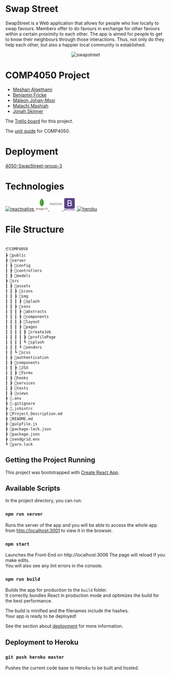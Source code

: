 <h1> Swap Street </h1>

<p>

SwapStreet is a Web application that allows for people who live locally to swap favours. Members
offer to do favours in exchange for other favours within a certain proximity to each other.
The app is aimed for people to get to know their neighbours through those interactions. Thus, not
only do they help each other, but also a happier local community is established.
    </p>
<p align="center">
    <img src="swapstreet.gif" alt="swapstreet"/>
</p>
  
# COMP4050 Project
- [Meshari Algethami](https://www.linkedin.com/in/meshari-algethami-6076671b3/)
- [Benjamin Fricke](https://www.linkedin.com/in/ben-fricke/)
- [Maleon Johan-Mosi](https://www.linkedin.com/in/leon-jm/)
- [Malachi Mashiah](https://www.linkedin.com/in/malachi-mashiah/)
- [Jonah Skinner](https://www.linkedin.com/in/jonah-skinner/)

The [Trello board](https://trello.com/b/40TmiuF2/4050-project) for this project.

The [unit guide](https://unitguides.mq.edu.au/unit_offerings/129584/unit_guide) for COMP4050.

# Deployment
[4050-SwapStreet-group-3](https://infinite-refuge-32502.herokuapp.com/)

# Technologies

<p align="left"> 
    <p>   <a href="https://reactnative.dev/" target="_blank"> <img src="https://reactnative.dev/img/header_logo.svg" alt="reactnative" width="40" height="40" /> </a>
      <a href="https://www.mongodb.com/" target="_blank"> <img src="https://raw.githubusercontent.com/devicons/devicon/master/icons/mongodb/mongodb-original-wordmark.svg" alt="mongodb" width="40" height="40" />
 <a href="https://expressjs.com" target="_blank"> <img src="https://raw.githubusercontent.com/devicons/devicon/master/icons/express/express-original-wordmark.svg" alt="express" width="40" height="40" /> </a>
  <a href="https://getbootstrap.com" target="_blank"> <img src="https://raw.githubusercontent.com/devicons/devicon/master/icons/bootstrap/bootstrap-plain-wordmark.svg" alt="bootstrap" width="40" height="40" /> </a> <a href="https://heroku.com" target="_blank"> <img src="https://www.vectorlogo.zone/logos/heroku/heroku-icon.svg" alt="heroku" width="40" height="40" /> </a>
</p>
    
# File Structure
  ```

📦COMP4050
 ┣ 📂public
 ┣ 📂server
 ┃ ┣ 📂config
 ┃ ┣ 📂controllers
 ┃ ┣ 📂models
 ┣ 📂src
 ┃ ┣ 📂assets
 ┃ ┃ ┣ 📂icons
 ┃ ┃ ┣ 📂img
 ┃ ┃ ┃ ┣ 📂splash
 ┃ ┃ ┣ 📂sass
 ┃ ┃ ┃ ┣ 📂abstracts
 ┃ ┃ ┃ ┣ 📂components
 ┃ ┃ ┃ ┣ 📂layout
 ┃ ┃ ┃ ┣ 📂pages
 ┃ ┃ ┃ ┃ ┣ 📂createJob
 ┃ ┃ ┃ ┃ ┣ 📂profilePage
 ┃ ┃ ┃ ┃ ┗ 📂splash
 ┃ ┃ ┃ ┗ 📂vendors
 ┃ ┃ ┗ 📂scss
 ┃ ┣ 📂authentication
 ┃ ┣ 📂components
 ┃ ┃ ┣ 📂JSX
 ┃ ┃ ┣ 📂forms
 ┃ ┣ 📂hooks
 ┃ ┣ 📂services
 ┃ ┣ 📂tests
 ┃ ┣ 📂views
 ┣ 📜.env
 ┣ 📜.gitignore
 ┣ 📜.jshintrc
 ┣ 📜Project_Description.md
 ┣ 📜README.md
 ┣ 📜gulpfile.js
 ┣ 📜package-lock.json
 ┣ 📜package.json
 ┣ 📜sendgrid.env
 ┗ 📜yarn.lock
 ``` 
## Getting the Project Running

This project was bootstrapped with [Create React App](https://github.com/facebook/create-react-app).

## Available Scripts

In the project directory, you can run:

### `npm run server`

Runs the server of the app and you will be able to access the whole app from 
[http://localhost:3001](http://localhost:3001) to view it in the browser.



### `npm start`

Launches the Front-End on http://localhost:3006
The page will reload if you make edits.\
You will also see any lint errors in the console.

### `npm run build`

Builds the app for production to the `build` folder.\
It correctly bundles React in production mode and optimizes the build for the best performance.

The build is minified and the filenames include the hashes.\
Your app is ready to be deployed!

See the section about [deployment](https://facebook.github.io/create-react-app/docs/deployment) for more information.

## Deployment to Heroku 

### `git push heroku master`

Pushes the current code base to Heroku to be built and hosted. 

